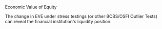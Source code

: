Economic Value of Equity

The change in EVE under stress testings (or other BCBS/OSFI Outlier Tests) can reveal the financial institution's liquidity position.